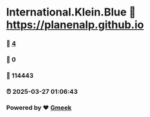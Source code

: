 # International.Klein.Blue :link: https://planenalp.github.io 
### :page_facing_up: [4](https://planenalp.github.io/tag.html) 
### :speech_balloon: 0 
### :hibiscus: 114443 
### :alarm_clock: 2025-03-27 01:06:43 
### Powered by :heart: [Gmeek](https://github.com/Meekdai/Gmeek)
